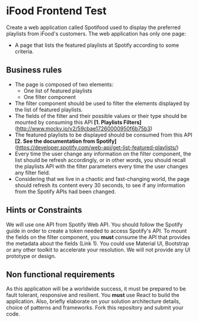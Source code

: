 # iFood Frontend Test

Create a web application called Spotifood used to display the preferred playlists from iFood's customers. The web application has only one page:
* A page that lists the featured playlists at Spotify according to some criteria.

## Business rules

* The page is composed of two elements:
    * One list of featured playlists
    * One filter component
* The filter component should be used to filter the elements displayed by the list of featured playlists.
* The fields of the filter and their possible values or their type should be mounted by consuming this API **[1. Playlists Filters]** (http://www.mocky.io/v2/59cbae17260000950f6b75b3)
* The featured playlists to be displayed should be consumed from this API **[2. See the documentation from Spotify]** (https://developer.spotify.com/web-api/get-list-featured-playlists/)
* Every time the user change any information on the filter component, the list should be refresh accordingly, or in other words, you should recall the playlists API with the filter parameters every time the user changes any filter field.
* Considering that we live in a chaotic and fast-changing world, the page should refresh its content every 30 seconds, to see if any information from the Spotify APIs had been changed.

## Hints or Constraints

We will use one API from Spotify Web API. You should follow the Spotify guide in order to create a token needed to access Spotify's API.
To mount the fields on the filter component, you **must** consume the API that provides the metadata about the fields (Link 1).
You could use Material UI, Bootstrap or any other toolkit to accelerate your resolution. We will not provide any UI prototype or design.

## Non functional requirements

As this application will be a worldwide success, it must be prepared to be fault tolerant, responsive and resilient.
You **must** use React to build the application.
Also, briefly elaborate on your solution architecture details, choice of patterns and frameworks.
Fork this repository and submit your code.
